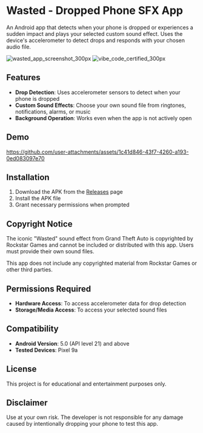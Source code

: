 # Wasted - Dropped Phone SFX App

An Android app that detects when your phone is dropped or experiences a sudden impact and plays your selected custom sound effect. Uses the device's accelerometer to detect drops and responds with your chosen audio file.

![wasted_app_screenshot_300px](https://github.com/user-attachments/assets/5b4f561c-7a84-43bb-94b2-2c29cbfa6138)
![vibe_code_certified_300px](https://github.com/user-attachments/assets/26ccb813-139f-46ad-b630-af0fed082bb0)

## Features

- **Drop Detection**: Uses accelerometer sensors to detect when your phone is dropped
- **Custom Sound Effects**: Choose your own sound file from ringtones, notifications, alarms, or music
- **Background Operation**: Works even when the app is not actively open

## Demo

https://github.com/user-attachments/assets/1c41d846-43f7-4260-a193-0ed083097e70

## Installation

1. Download the APK from the [Releases](../../releases) page
2. Install the APK file
3. Grant necessary permissions when prompted

## Copyright Notice

The iconic "Wasted" sound effect from Grand Theft Auto is copyrighted by Rockstar Games and cannot be included or distributed with this app. Users must provide their own sound files. 

This app does not include any copyrighted material from Rockstar Games or other third parties.

## Permissions Required

- **Hardware Access**: To access accelerometer data for drop detection
- **Storage/Media Access**: To access your selected sound files

## Compatibility

- **Android Version**: 5.0 (API level 21) and above
- **Tested Devices**: Pixel 9a

## License

This project is for educational and entertainment purposes only.

## Disclaimer

Use at your own risk. The developer is not responsible for any damage caused by intentionally dropping your phone to test this app.
